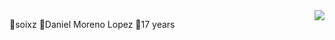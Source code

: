 <img align="right" src="https://visitor-badge.laobi.icu/badge?page_id=soixz.soixz" />

🔹soixz
🔹Daniel Moreno Lopez
🔹17 years
